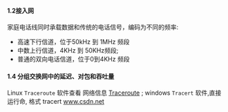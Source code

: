 
#### 1.2接入网
家庭电话线同时承载数据和传统的电话信号，编码为不同的频率:
* 高速下行信道，位于50kHz 到 1MHz 频段
* 中数上行信道，4KHz 到 50KHz频段;
* 普通的双向电话信道，位于0到4KHz 频段


#### 1.4 分组交换网中的延迟、对包和吞吐量

Linux `Traceroute` 软件查看 网络信息 [Traceroute](http://traceroute.org) ;  windows `Tracert` 软件,直接运行命, 格式 tracert www.csdn.net
